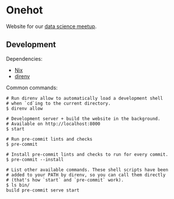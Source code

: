 # Onehot

Website for our [data science meetup][meetup].

 [meetup]:https://www.meetup.com/onehot-data-science-utrecht/

## Development

Dependencies:

 - [Nix](https://nixos.org/download.html)
 - [direnv](https://direnv.net/#getting-started)

Common commands:

```
# Run direnv allow to automatically load a development shell
# when `cd`ing to the current directory.
$ direnv allow

# Development server + build the website in the background.
# Available on http://localhost:8000
$ start

# Run pre-commit lints and checks
$ pre-commit

# Install pre-commit lints and checks to run for every commit.
$ pre-commit --install

# List other available commands. These shell scripts have been
# added to your PATH by direnv, so you can call them directly
# (that's how `start` and `pre-commit` work).
$ ls bin/
build pre-commit serve start

```
